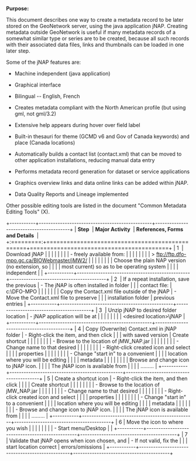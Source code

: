 **Purpose:**

This document describes one way to create a metadata record to be later
stored on the GeoNetwork server, using the java application jNAP.
Creating metadata outside GeoNetwork is useful if many metadata records
of a somewhat similar type or series are to be created, because all such
records with their associated data files, links and thumbnails can be
loaded in one later step.

Some of the jNAP features are:

- Machine independent (java application)

- Graphical interface

- Bilingual -- English, French

- Creates metadata compliant with the North American profile (but using
  gml, not gml/3.2)

- Extensive help appears during hover over field label

- Built-in thesauri for theme (GCMD v6 and Gov of Canada keywords) and
  place (Canada locations)

- Automatically builds a contact list (contact.xml) that can be moved to
  other application installations, reducing manual data entry

- Performs metadata record generation for dataset or service
  applications

- Graphics overview links and data online links can be added within
  jNAP.

- Data Quality Reports and Lineage implemented

Other possible editing tools are listed in the document "Common Metadata
Editing Tools" (X).

+-----------+------------------------------------------------+-----------------------------------------+
| **Step**  | **Major Activity**                             | **References, Forms and Details**       |
+:=========:+================================================+=========================================+
| 1         | Download jNAP                                  |                                         |
|           |                                                |                                         |
|           | - freely available from:                       |                                         |
|           |                                                |                                         |
|           | > <ftp://ftp.dfo-mpo.gc.ca/BIOWebmaster/jMW2/> |                                         |
|           |                                                |                                         |
|           | Choose the plain NAP version (no extension, so |                                         |
|           | most current) so as to be operating system     |                                         |
|           | independent                                    |                                         |
+-----------+------------------------------------------------+-----------------------------------------+
| 2         | If a repeat installation, save the previous    | - The jNAP is often installed in folder |
|           | contact file:                                  |   c:\\DFO-MPO                           |
|           |                                                |                                         |
|           | Copy the Contact.xml file outside of the jNAP  | - Move the Contact.xml file to preserve |
|           | installation folder                            |   previous entries                      |
+-----------+------------------------------------------------+-----------------------------------------+
| 3         | Unzip jNAP to desired folder location          | - jNAP application will be at           |
|           |                                                |                                         |
|           |                                                | \<desired location\>\\jNAP              |
+-----------+------------------------------------------------+-----------------------------------------+
| 4         | Copy (Overwrite) Contact.xml in jNAP folder    | - Right-click the item, and then click  |
|           | with saved version                             |   Create shortcut                       |
|           |                                                |                                         |
|           |                                                | - Browse to the location of jMW_NAP.jar |
|           |                                                |                                         |
|           |                                                | - Change name to that desired           |
|           |                                                |                                         |
|           |                                                | - Right-click created icon and select   |
|           |                                                |   properties                            |
|           |                                                |                                         |
|           |                                                | - Change "start in" to a convenient     |
|           |                                                |   location where you will be editing    |
|           |                                                |   metadata                              |
|           |                                                |                                         |
|           |                                                | Browse and change icon to jNAP icon.    |
|           |                                                | The jNAP icon is available from         |
|           |                                                | .........                               |
+-----------+------------------------------------------------+-----------------------------------------+
| 5         | Create a shortcut icon                         | - Right-click the item, and then click  |
|           |                                                |   Create shortcut                       |
|           |                                                |                                         |
|           |                                                | - Browse to the location of jMW_NAP.jar |
|           |                                                |                                         |
|           |                                                | - Change name to that desired           |
|           |                                                |                                         |
|           |                                                | - Right-click created icon and select   |
|           |                                                |   properties                            |
|           |                                                |                                         |
|           |                                                | - Change "start in" to a convenient     |
|           |                                                |   location where you will be editing    |
|           |                                                |   metadata                              |
|           |                                                |                                         |
|           |                                                | - Browse and change icon to jNAP icon.  |
|           |                                                |   The jNAP icon is available from       |
|           |                                                |   .........                             |
+-----------+------------------------------------------------+-----------------------------------------+
| 6         | Move the icon to where you wish                |                                         |
|           |                                                |                                         |
|           | - Start menu/Desktop                           |                                         |
+-----------+------------------------------------------------+-----------------------------------------+
| 7         | Validate that jNAP opens when icon chosen, and | - If not valid, fix the                 |
|           | start location correct                         |   errors/omissions                      |
+-----------+------------------------------------------------+-----------------------------------------+
